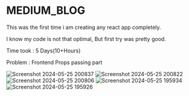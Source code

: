 # MEDIUM_BLOG

This was the first time i am creating any react app completely.

I know my code is not that optimal, But first try was pretty good.

Time took : 5 Days(10+Hours)

Problem : Frontend Props passing part

![Screenshot 2024-05-25 200837](https://github.com/JayeshYadav07/MEDIUM_BLOG/assets/76944410/f963801b-4fbe-435d-89cd-8cd10c316e5e)
![Screenshot 2024-05-25 200822](https://github.com/JayeshYadav07/MEDIUM_BLOG/assets/76944410/3492f80d-9561-445f-b8fa-e998492aee00)
![Screenshot 2024-05-25 200806](https://github.com/JayeshYadav07/MEDIUM_BLOG/assets/76944410/f920bd4c-275f-4883-b508-c6b58b2f6ee4)
![Screenshot 2024-05-25 195934](https://github.com/JayeshYadav07/MEDIUM_BLOG/assets/76944410/f12ae2fe-0cd7-4f56-9952-9770f5415920)
![Screenshot 2024-05-25 195926](https://github.com/JayeshYadav07/MEDIUM_BLOG/assets/76944410/f249343e-36a5-4e03-ae3c-89950b8de64d)
